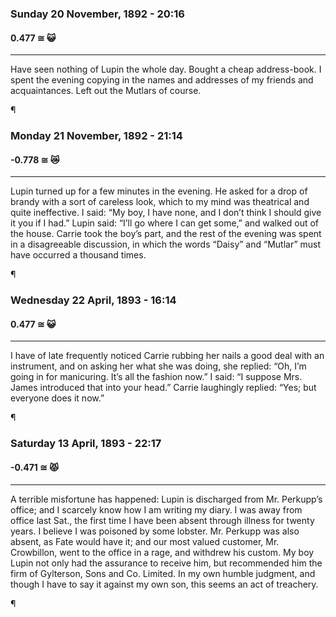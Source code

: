 ### Sunday 20 November, 1892 - 20:16
#### 0.477 ≅ 😺
---

Have seen nothing of Lupin the whole day.  Bought a cheap address-book.  I spent the evening copying in the names and addresses of my friends and acquaintances.  Left out the Mutlars of course.


¶
### Monday 21 November, 1892 - 21:14
#### -0.778 ≅ 😿
---

Lupin turned up for a few minutes in the evening.  He asked for a drop of brandy with a sort of careless look, which to my mind was theatrical and quite ineffective.  I said: “My boy, I have none, and I don’t think I should give it you if I had.”  Lupin said: “I’ll go where I can get some,” and walked out of the house.  Carrie took the boy’s part, and the rest of the evening was spent in a disagreeable discussion, in which the words “Daisy” and “Mutlar” must have occurred a thousand times.


¶
### Wednesday 22 April, 1893 - 16:14
#### 0.477 ≅ 😺
---

I have of late frequently noticed Carrie rubbing her nails a good deal with an instrument, and on asking her what she was doing, she replied: “Oh, I’m going in for manicuring.  It’s all the fashion now.”  I said: “I suppose Mrs. James introduced that into your head.”  Carrie laughingly replied: “Yes; but everyone does it now.”


¶
### Saturday 13 April, 1893 - 22:17
#### -0.471 ≅ 😾
---

A terrible misfortune has happened: Lupin is discharged from Mr. Perkupp’s office; and I scarcely know how I am writing my diary.  I was away from office last Sat., the first time I have been absent through illness for twenty years.  I believe I was poisoned by some lobster.  Mr. Perkupp was also absent, as Fate would have it; and our most valued customer, Mr. Crowbillon, went to the office in a rage, and withdrew his custom.  My boy Lupin not only had the assurance to receive him, but recommended him the firm of Gylterson, Sons and Co. Limited.  In my own humble judgment, and though I have to say it against my own son, this seems an act of treachery.


¶
